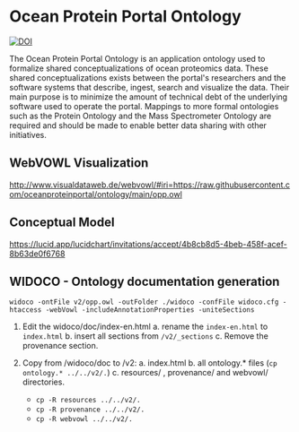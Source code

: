 # Ocean Protein Portal Ontology

[![DOI](https://zenodo.org/badge/305539938.svg)](https://zenodo.org/badge/latestdoi/305539938)

The Ocean Protein Portal Ontology is an application ontology used to formalize shared conceptualizations of ocean proteomics data. These shared conceptualizations exists between the portal's researchers and the software systems that describe, ingest, search and visualize the data. Their main purpose is to minimize the amount of technical debt of the underlying software used to operate the portal. Mappings to more formal ontologies such as the Protein Ontology and the Mass Spectrometer Ontology are required and should be made to enable better data sharing with other initiatives.


## WebVOWL Visualization

http://www.visualdataweb.de/webvowl/#iri=https://raw.githubusercontent.com/oceanproteinportal/ontology/main/opp.owl

## Conceptual Model

https://lucid.app/lucidchart/invitations/accept/4b8cb8d5-4beb-458f-acef-8b63de0f6768

## WIDOCO - Ontology documentation generation

`widoco -ontFile v2/opp.owl -outFolder ./widoco -confFile widoco.cfg -htaccess -webVowl -includeAnnotationProperties -uniteSections`

1. Edit the widoco/doc/index-en.html
  a. rename the `index-en.html` to `index.html`
  b. insert all sections from `/v2/_sections`
  c. Remove the provenance section.

2. Copy from /widoco/doc to /v2:
  a. index.html
  b. all ontology.* files (`cp ontology.* ../../v2/.`)
  c. resources/ , provenance/ and webvowl/ directories.
    - `cp -R resources ../../v2/.`
    - `cp -R provenance ../../v2/.`
    - `cp -R webvowl ../../v2/.`


